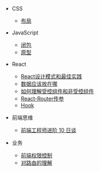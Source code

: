 - CSS

  - [布局](layout.md)

- JavaScript

  - [闭包](closure.md)
  - [原型](prototype.md)
- React
    - [React设计模式和最佳实践](designPattern&bestPractices.md)
    - [数据应该放在哪](whereToSaveData.md)
    - [如何理解受控组件和非受控组件](controlled&UncontrolledComponents.md)
    - [React-Router传参](passParamsInReact.md)
    - [Hook](hook.md)
- 前端思维
  - [前端工程师进阶 10 日谈](advanced.md)
- 业务
  - [前端权限控制](frontEndPermissionControl.md)
  - [对路由的理解](howToUnderstandRouter.md)
